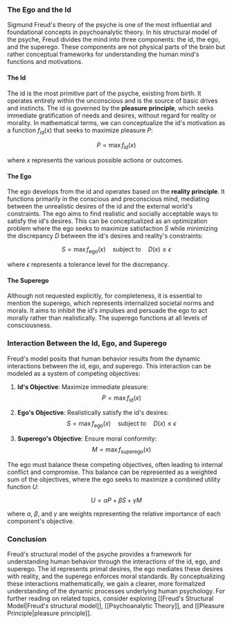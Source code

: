 ### The Ego and the Id

Sigmund Freud's theory of the psyche is one of the most influential and foundational concepts in psychoanalytic theory. In his structural model of the psyche, Freud divides the mind into three components: the id, the ego, and the superego. These components are not physical parts of the brain but rather conceptual frameworks for understanding the human mind's functions and motivations.

#### The Id

The id is the most primitive part of the psyche, existing from birth. It operates entirely within the unconscious and is the source of basic drives and instincts. The id is governed by the **pleasure principle**, which seeks immediate gratification of needs and desires, without regard for reality or morality. In mathematical terms, we can conceptualize the id's motivation as a function $f_{\text{id}}(x)$ that seeks to maximize pleasure $P$:

$$
P = \max f_{\text{id}}(x)
$$

where $x$ represents the various possible actions or outcomes.

#### The Ego

The ego develops from the id and operates based on the **reality principle**. It functions primarily in the conscious and preconscious mind, mediating between the unrealistic desires of the id and the external world's constraints. The ego aims to find realistic and socially acceptable ways to satisfy the id's desires. This can be conceptualized as an optimization problem where the ego seeks to maximize satisfaction $S$ while minimizing the discrepancy $D$ between the id's desires and reality's constraints:

$$
S = \max f_{\text{ego}}(x) \quad \text{subject to} \quad D(x) \leq \epsilon
$$

where $\epsilon$ represents a tolerance level for the discrepancy.

#### The Superego

Although not requested explicitly, for completeness, it is essential to mention the superego, which represents internalized societal norms and morals. It aims to inhibit the id's impulses and persuade the ego to act morally rather than realistically. The superego functions at all levels of consciousness.

### Interaction Between the Id, Ego, and Superego

Freud's model posits that human behavior results from the dynamic interactions between the id, ego, and superego. This interaction can be modeled as a system of competing objectives:

1. **Id's Objective**: Maximize immediate pleasure:
   $$
   P = \max f_{\text{id}}(x)
   $$

2. **Ego's Objective**: Realistically satisfy the id's desires:
   $$
   S = \max f_{\text{ego}}(x) \quad \text{subject to} \quad D(x) \leq \epsilon
   $$

3. **Superego's Objective**: Ensure moral conformity:
   $$
   M = \max f_{\text{superego}}(x)
   $$

The ego must balance these competing objectives, often leading to internal conflict and compromise. This balance can be represented as a weighted sum of the objectives, where the ego seeks to maximize a combined utility function $U$:

$$
U = \alpha P + \beta S + \gamma M
$$

where $\alpha$, $\beta$, and $\gamma$ are weights representing the relative importance of each component's objective.

### Conclusion

Freud's structural model of the psyche provides a framework for understanding human behavior through the interactions of the id, ego, and superego. The id represents primal desires, the ego mediates these desires with reality, and the superego enforces moral standards. By conceptualizing these interactions mathematically, we gain a clearer, more formalized understanding of the dynamic processes underlying human psychology. For further reading on related topics, consider exploring [[Freud's Structural Model|Freud's structural model]], [[Psychoanalytic Theory]], and [[Pleasure Principle|pleasure principle]].